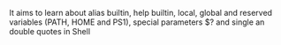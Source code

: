 It aims to learn about alias builtin, help builtin, local, global and reserved variables (PATH, HOME and PS1), special parameters $? and single an double quotes in Shell
